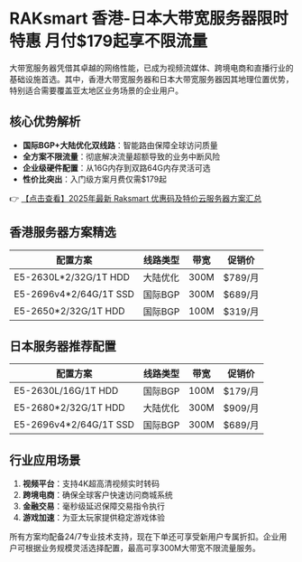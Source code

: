 # RAKsmart 香港-日本大带宽服务器限时特惠 月付$179起享不限流量

大带宽服务器凭借其卓越的网络性能，已成为视频流媒体、跨境电商和直播行业的基础设施首选。其中，香港大带宽服务器和日本大带宽服务器因其地理位置优势，特别适合需要覆盖亚太地区业务场景的企业用户。

## 核心优势解析

- **国际BGP+大陆优化双线路**：智能路由保障全球访问质量
- **全方案不限流量**：彻底解决流量超额导致的业务中断风险
- **企业级硬件配置**：从16G内存到双路64G内存灵活可选
- **性价比突出**：入门级方案月费仅需$179起

👉 [【点击查看】2025年最新 Raksmart 优惠码及特价云服务器方案汇总](https://bit.ly/raksmart)

## 香港服务器方案精选

| 配置方案                  | 线路类型   | 带宽   | 促销价   |
|---------------------------|------------|--------|----------|
| E5-2630L*2/32G/1T HDD     | 大陆优化   | 300M   | $789/月  |
| E5-2696v4*2/64G/1T SSD    | 国际BGP    | 300M   | $689/月  |
| E5-2650*2/32G/1T HDD      | 国际BGP    | 100M   | $319/月  |

## 日本服务器推荐配置

| 配置方案                  | 线路类型   | 带宽   | 促销价   |
|---------------------------|------------|--------|----------|
| E5-2630L/16G/1T HDD       | 国际BGP    | 100M   | $179/月  |
| E5-2680*2/32G/1T HDD      | 大陆优化   | 300M   | $909/月  |
| E5-2696v4*2/64G/1T SSD    | 国际BGP    | 300M   | $689/月  |

## 行业应用场景

1. **视频平台**：支持4K超高清视频实时转码
2. **跨境电商**：确保全球客户快速访问商城系统
3. **金融交易**：毫秒级延迟保障交易指令执行
4. **游戏加速**：为亚太玩家提供稳定游戏体验

所有方案均配备24/7专业技术支持，现在下单还可享受新用户专属折扣。企业用户可根据业务规模灵活选择配置，最高可享300M大带宽不限流量服务。